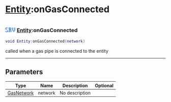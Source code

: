 # [Entity](../entity/README.md):onGasConnected

### <img src="../../.gitbook/assets/server.png" width="32" height="32" /> [Entity](../entity/README.md):onGasConnected

```lua
void Entity:onGasConnected(network)
```

called when a gas pipe is connected to the entity<br>

-----------------
## Parameters

| Type   | Name | Description | Optional |
| ------ | ---- | ----------- | -------: |
| [GasNetwork](../gasnetwork/README.md) | network | No description |   |
